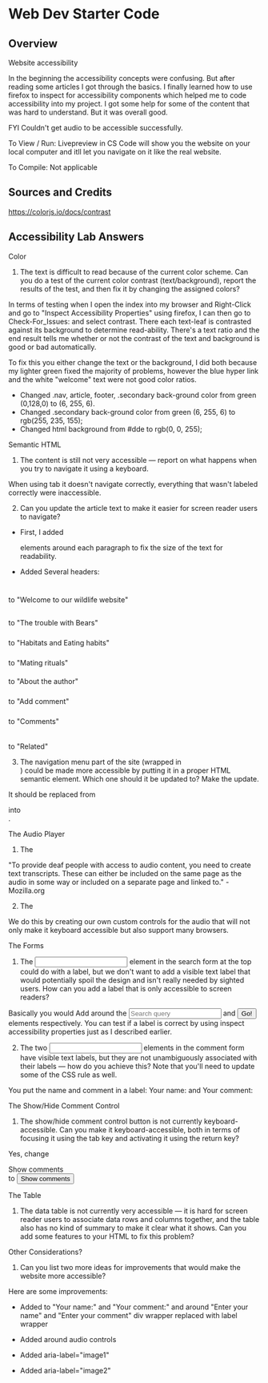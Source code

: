 # Web Dev Starter Code

## Overview

Website accessibility

In the beginning the accessibility concepts were confusing. But after reading some articles I got through the basics.
I finally learned how to use firefox to inspect for accessibility components which helped me to code accessibility into
my project. I got some help for some of the content that was hard to understand. But it was overall good.

FYI Couldn't get audio to be accessible successfully.

To View / Run:
Livepreview in CS Code will show you the website on your local computer and itll let you
navigate on it like the real website.

To Compile:
Not applicable

## Sources and Credits
https://colorjs.io/docs/contrast

## Accessibility Lab Answers
Color

1. The text is difficult to read because of the current color scheme. Can you do a test of the current color contrast (text/background), report the results of the test, and then fix it by changing the assigned colors?

In terms of testing when I open the index into my browser and Right-Click and go to "Inspect Accessibility Properties" using
firefox, I can then go to Check-For_Issues: and select contrast. There each text-leaf is contrasted against its background to
determine read-ability. There's a text ratio and the end result tells me whether or not the contrast of the text and background is good or bad automatically.

To fix this you either change the text or the background, I did both because my lighter green fixed the majority of problems, however the blue hyper link and the white "welcome" text were not good color ratios.

* Changed .nav, article, footer, .secondary back-ground color from green (0,128,0) to (6, 255, 6).
* Changed .secondary back-ground color from green (6, 255, 6) to rgb(255, 235, 155);
* Changed html background from #dde to rgb(0, 0, 255);

Semantic HTML

1. The content is still not very accessible — report on what happens when you try to navigate it using a keyboard.

When using tab it doesn't navigate correctly, everything that wasn't labeled correctly were inaccessible.

2. Can you update the article text to make it easier for screen reader users to navigate?

* First, I added <p></p> elements around each paragraph to fix the size of the text for readability.

* Added Several headers: 
<h1></h1> to "Welcome to our wildlife website"
<h2></h2> to "The trouble with Bears"
<h3></h3> to "Habitats and Eating habits"
<h3></h3> to "Mating rituals"
<h4></h4> to "About the author"
<h5></h5> to "Add comment"
<h5></h5> to "Comments"
<h6></h6> to "Related"

3. The navigation menu part of the site (wrapped in <div class="nav"></div>) could be made more accessible by putting it in a proper HTML semantic element. Which one should it be updated to? Make the update.

It should be replaced from <div class="nav"></div> into <nav class="nav"></nav>.

The Audio Player

1. The <audio> player isn't accessible to hearing impaired (deaf) people — can you add some kind of accessible alternative for these users?

"To provide deaf people with access to audio content, you need to create text transcripts. These can either be included on the same page as the audio in some way or included on a separate page and linked to." -Mozilla.org

2. The <audio> player isn't accessible to those using older browsers that don't support HTML audio. How can you allow them to still access the audio?

We do this by creating our own custom controls for the audio that will not only make it keyboard accessible but also support many browsers.

The Forms

1. The <input> element in the search form at the top could do with a label, but we don't want to add a visible text label that would potentially spoil the design and isn't really needed by sighted users. How can you add a label that is only accessible to screen readers?

Basically you would Add <label></label> around the <input type="search" name="q" placeholder="Search query"> and <input type="submit" value="Go!"> elements respectively. You can test if a label is correct by using inspect accessibility properties just as I described earlier.

2. The two <input> elements in the comment form have visible text labels, but they are not unambiguously associated with their labels — how do you achieve this? Note that you'll need to update some of the CSS rule as well.

You put the name and comment in a label: <label>Your name:</label> and <label>Your comment:</label>

The Show/Hide Comment Control

1. The show/hide comment control button is not currently keyboard-accessible. Can you make it keyboard-accessible, both in terms of focusing it using the tab key and activating it using the return key?

Yes, change <div class="show-hide">Show comments</div> to <button class="show-hide">Show comments</button>

The Table

1. The data table is not currently very accessible — it is hard for screen reader users to associate data rows and columns together, and the table also has no kind of summary to make it clear what it shows. Can you add some features to your HTML to fix this problem?

Other Considerations?

1. Can you list two more ideas for improvements that would make the website more accessible?

Here are some improvements:
* Added <label></label> to "Your name:" and "Your comment:" and around
"Enter your name" and "Enter your comment" div wrapper replaced with label
wrapper

* Added <label></label> around audio controls

* Added aria-label="image1"
* Added aria-label="image2"